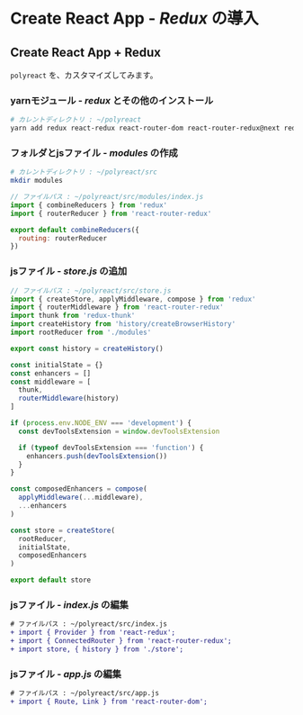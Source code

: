 # Create React App - *Redux* の導入

## Create React App + Redux
`polyreact` を、カスタマイズしてみます。

### yarnモジュール - *redux* とその他のインストール
```bash
# カレントディレクトリ : ~/polyreact
yarn add redux react-redux react-router-dom react-router-redux@next redux-thunk
```

### フォルダとjsファイル - *modules* の作成
```bash
# カレントディレクトリ : ~/polyreact/src
mkdir modules
```

```js
// ファイルパス : ~/polyreact/src/modules/index.js
import { combineReducers } from 'redux'
import { routerReducer } from 'react-router-redux'

export default combineReducers({
  routing: routerReducer
})
```

### jsファイル - *store.js* の追加
```js
// ファイルパス : ~/polyreact/src/store.js
import { createStore, applyMiddleware, compose } from 'redux'
import { routerMiddleware } from 'react-router-redux'
import thunk from 'redux-thunk'
import createHistory from 'history/createBrowserHistory'
import rootReducer from './modules'

export const history = createHistory()

const initialState = {}
const enhancers = []
const middleware = [
  thunk,
  routerMiddleware(history)
]

if (process.env.NODE_ENV === 'development') {
  const devToolsExtension = window.devToolsExtension

  if (typeof devToolsExtension === 'function') {
    enhancers.push(devToolsExtension())
  }
}

const composedEnhancers = compose(
  applyMiddleware(...middleware),
  ...enhancers
)

const store = createStore(
  rootReducer,
  initialState,
  composedEnhancers
)

export default store
```

### jsファイル - *index.js* の編集
```diff
# ファイルパス : ~/polyreact/src/index.js
+ import { Provider } from 'react-redux';
+ import { ConnectedRouter } from 'react-router-redux';
+ import store, { history } from './store';
```

### jsファイル - *app.js* の編集
```diff
# ファイルパス : ~/polyreact/src/app.js
+ import { Route, Link } from 'react-router-dom';
```